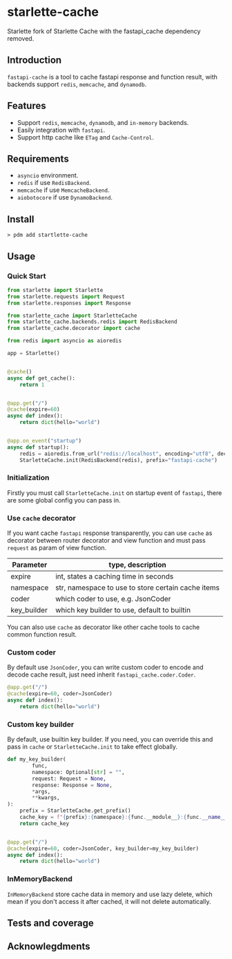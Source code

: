 # starlette-cache

Starlette fork of Starlette Cache with the fastapi_cache dependency removed.


## Introduction

`fastapi-cache` is a tool to cache fastapi response and function result, with backends support `redis`, `memcache`,
and `dynamodb`.

## Features

- Support `redis`, `memcache`, `dynamodb`, and `in-memory` backends.
- Easily integration with `fastapi`.
- Support http cache like `ETag` and `Cache-Control`.

## Requirements

- `asyncio` environment.
- `redis` if use `RedisBackend`.
- `memcache` if use `MemcacheBackend`.
- `aiobotocore` if use `DynamoBackend`.

## Install

```shell
> pdm add startlette-cache
```

## Usage

### Quick Start

```python
from starlette import Starlette
from starlette.requests import Request
from starlette.responses import Response

from starlette_cache import StarletteCache
from starlette_cache.backends.redis import RedisBackend
from starlette_cache.decorator import cache

from redis import asyncio as aioredis

app = Starlette()


@cache()
async def get_cache():
    return 1


@app.get("/")
@cache(expire=60)
async def index():
    return dict(hello="world")


@app.on_event("startup")
async def startup():
    redis = aioredis.from_url("redis://localhost", encoding="utf8", decode_responses=True)
    StarletteCache.init(RedisBackend(redis), prefix="fastapi-cache")

```

### Initialization

Firstly you must call `StarletteCache.init` on startup event of `fastapi`, there are some global config you can pass in.

### Use `cache` decorator

If you want cache `fastapi` response transparently, you can use `cache` as decorator between router decorator and view
function and must pass `request` as param of view function.

Parameter | type, description
------------ | -------------
expire | int, states a caching time in seconds
namespace | str, namespace to use to store certain cache items
coder | which coder to use, e.g. JsonCoder
key_builder | which key builder to use, default to builtin

You can also use `cache` as decorator like other cache tools to cache common function result.

### Custom coder

By default use `JsonCoder`, you can write custom coder to encode and decode cache result, just need
inherit `fastapi_cache.coder.Coder`.

```python
@app.get("/")
@cache(expire=60, coder=JsonCoder)
async def index():
    return dict(hello="world")
```

### Custom key builder

By default, use builtin key builder. If you need, you can override this and pass in `cache` or `StarletteCache.init` to
take effect globally.

```python
def my_key_builder(
        func,
        namespace: Optional[str] = "",
        request: Request = None,
        response: Response = None,
        *args,
        **kwargs,
):
    prefix = StarletteCache.get_prefix()
    cache_key = f"{prefix}:{namespace}:{func.__module__}:{func.__name__}:{args}:{kwargs}"
    return cache_key


@app.get("/")
@cache(expire=60, coder=JsonCoder, key_builder=my_key_builder)
async def index():
    return dict(hello="world")
```

### InMemoryBackend

`InMemoryBackend` store cache data in memory and use lazy delete, which mean if you don't access it after cached, it
will not delete automatically.

## Tests and coverage

## Acknowlegdments
